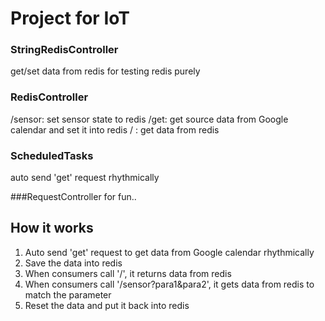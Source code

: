 # Project for IoT

### StringRedisController
get/set data from redis for testing redis purely

### RedisController
/sensor: set sensor state to redis
/get: get source data from Google calendar and set it into redis
/ : get data from redis

### ScheduledTasks
auto send 'get' request rhythmically


###RequestController
for fun..

## How it works
1. Auto send 'get' request to get data from Google calendar rhythmically
2. Save the data into redis
3. When consumers call '/', it returns data from redis
4. When consumers call '/sensor?para1&para2', it gets data from redis to match the parameter
5. Reset the data and put it back into redis

